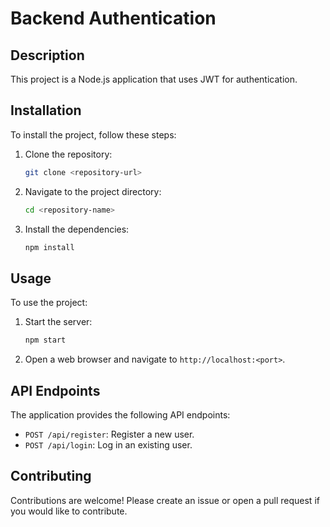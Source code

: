 # Backend Authentication

## Description
This project is a Node.js application that uses JWT for authentication.

## Installation
To install the project, follow these steps:

1. Clone the repository:
    ```bash
    git clone <repository-url>
    ```
2. Navigate to the project directory:
    ```bash
    cd <repository-name>
    ```
3. Install the dependencies:
    ```bash
    npm install
    ```
## Usage
To use the project:

1. Start the server:
    ```bash
    npm start
    ```
2. Open a web browser and navigate to `http://localhost:<port>`.

## API Endpoints
The application provides the following API endpoints:

- `POST /api/register`: Register a new user.
- `POST /api/login`: Log in an existing user.

## Contributing
Contributions are welcome! Please create an issue or open a pull request if you would like to contribute.

